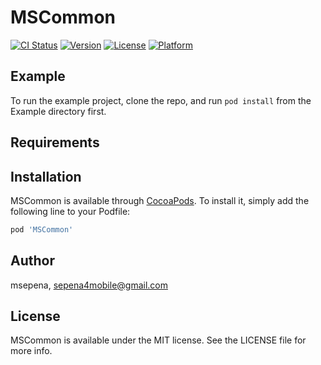 # MSCommon

[![CI Status](https://img.shields.io/travis/msepena/MSCommon.svg?style=flat)](https://travis-ci.org/msepena/MSCommon)
[![Version](https://img.shields.io/cocoapods/v/MSCommon.svg?style=flat)](https://cocoapods.org/pods/MSCommon)
[![License](https://img.shields.io/cocoapods/l/MSCommon.svg?style=flat)](https://cocoapods.org/pods/MSCommon)
[![Platform](https://img.shields.io/cocoapods/p/MSCommon.svg?style=flat)](https://cocoapods.org/pods/MSCommon)

## Example

To run the example project, clone the repo, and run `pod install` from the Example directory first.

## Requirements

## Installation

MSCommon is available through [CocoaPods](https://cocoapods.org). To install
it, simply add the following line to your Podfile:

```ruby
pod 'MSCommon'
```

## Author

msepena, sepena4mobile@gmail.com

## License

MSCommon is available under the MIT license. See the LICENSE file for more info.
